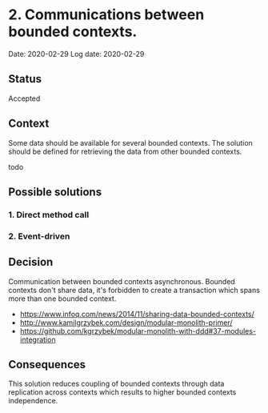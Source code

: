# 2. Communications between bounded contexts.
Date: 2020-02-29
Log date: 2020-02-29

## Status
Accepted

## Context
Some data should be available for several bounded contexts. The solution should be defined for retrieving the data from other bounded contexts.

todo
## Possible solutions
### 1. Direct method call

### 2. Event-driven

## Decision
Communication between bounded contexts asynchronous. Bounded contexts don't share data, it's forbidden to create a transaction which spans more than one bounded context.
- https://www.infoq.com/news/2014/11/sharing-data-bounded-contexts/
- http://www.kamilgrzybek.com/design/modular-monolith-primer/
- https://github.com/kgrzybek/modular-monolith-with-ddd#37-modules-integration

## Consequences
This solution reduces coupling of bounded contexts through data replication across contexts which results to higher bounded contexts independence.